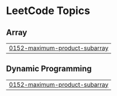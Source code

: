 

<!---LeetCode Topics Start-->
# LeetCode Topics
## Array
|  |
| ------- |
| [0152-maximum-product-subarray](https://github.com/solomon-2105/DSA/tree/master/0152-maximum-product-subarray) |
## Dynamic Programming
|  |
| ------- |
| [0152-maximum-product-subarray](https://github.com/solomon-2105/DSA/tree/master/0152-maximum-product-subarray) |
<!---LeetCode Topics End-->